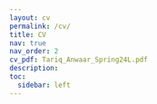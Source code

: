 ```yaml
---
layout: cv
permalink: /cv/
title: CV
nav: true
nav_order: 2
cv_pdf: Tariq_Anwaar_Spring24L.pdf
description: 
toc:
  sidebar: left
---
```

